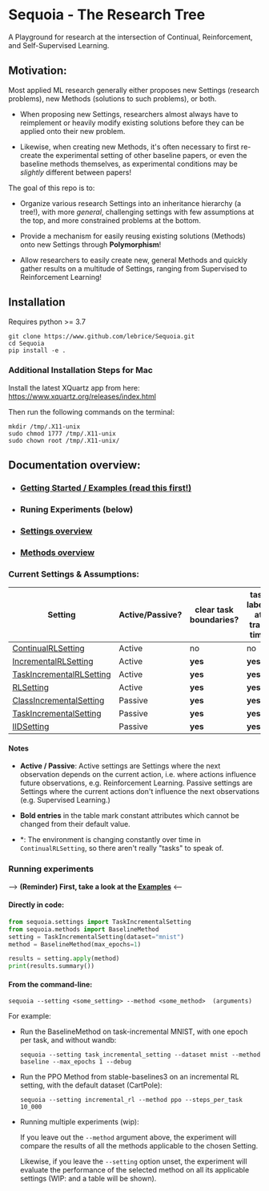 # Sequoia - The Research Tree

A Playground for research at the intersection of Continual, Reinforcement, and Self-Supervised Learning.

## Motivation:
Most applied ML research generally either proposes new Settings (research problems), new Methods (solutions to such problems), or both.

- When proposing new Settings, researchers almost always have to reimplement or heavily modify existing solutions before they can be applied onto their new problem.

- Likewise, when creating new Methods, it's often necessary to first re-create the experimental setting of other baseline papers, or even the baseline methods themselves, as experimental conditions may be *slightly* different between papers!

The goal of this repo is to:

- Organize various research Settings into an inheritance hierarchy (a tree!), with more *general*, challenging settings with few assumptions at the top, and more constrained problems at the bottom.

- Provide a mechanism for easily reusing existing solutions (Methods) onto new Settings through **Polymorphism**!

- Allow researchers to easily create new, general Methods and quickly gather results on a multitude of Settings, ranging from Supervised to Reinforcement Learning!


## Installation
Requires python >= 3.7

```console
git clone https://www.github.com/lebrice/Sequoia.git
cd Sequoia
pip install -e .
```

### Additional Installation Steps for Mac

Install the latest XQuartz app from here: https://www.xquartz.org/releases/index.html

Then run the following commands on the terminal:

```console
mkdir /tmp/.X11-unix 
sudo chmod 1777 /tmp/.X11-unix 
sudo chown root /tmp/.X11-unix/
```

## Documentation overview:
- ### **[Getting Started / Examples (read this first!)](examples/)**
- ### Runing Experiments (below)
- ### [Settings overview](sequoia/settings/)
- ### [Methods overview](sequoia/methods/)


### Current Settings & Assumptions:

| Setting | Active/Passive? | clear task boundaries? | task labels at train time | task labels at test time | # of tasks ? |
| -----   | --------------  | ---------------------- | ------------------------- | ------------------------ | ------------ |
| [ContinualRLSetting](sequoia/settings/active/continual/continual_rl_setting.py) | Active | no | no | no | 1* |
| [IncrementalRLSetting](sequoia/settings/active/continual/incremental/incremental_rl_setting.py) | Active | **yes** | **yes** | no | ≥1 |
| [TaskIncrementalRLSetting](sequoia/settings/active/continual/incremental/task_incremental/task_incremental_rl_setting.py) | Active | **yes** | **yes** | **yes** | ≥1 |
| [RLSetting](sequoia/settings/active/continual/incremental/task_incremental/stationary/iid_rl_setting.py) | Active | **yes** | **yes** | **yes** | **1** |
| [ClassIncrementalSetting](sequoia/settings/passive/cl/class_incremental_setting.py) | Passive | **yes** | **yes** | no | ≥1 |
| [TaskIncrementalSetting](sequoia/settings/passive/cl/task_incremental/task_incremental_setting.py) | Passive | **yes** | **yes** | **yes** | ≥1 |
| [IIDSetting](sequoia/settings/passive/cl/task_incremental/iid/iid_setting.py) | Passive | **yes** | **yes** | **yes** | **1** |

#### Notes

- **Active / Passive**:
	Active settings are Settings where the next observation depends on the current action, i.e. where actions influence future observations, e.g. Reinforcement Learning.
	Passive settings are Settings where the current actions don't influence the next observations (e.g. Supervised Learning.)

- **Bold entries** in the table mark constant attributes which cannot be
   changed from their default value.

- \*: The environment is changing constantly over time in `ContinualRLSetting`, so
    there aren't really "tasks" to speak of.



### Running experiments

--> **(Reminder) First, take a look at the [Examples](/examples)** <--

#### Directly in code:

```python
from sequoia.settings import TaskIncrementalSetting
from sequoia.methods import BaselineMethod
setting = TaskIncrementalSetting(dataset="mnist")
method = BaselineMethod(max_epochs=1)

results = setting.apply(method)
print(results.summary())
```

#### From the command-line:
```console
sequoia --setting <some_setting> --method <some_method>  (arguments)
```
For example:
- Run the BaselineMethod on task-incremental MNIST, with one epoch per task, and without wandb:
	```console
	sequoia --setting task_incremental_setting --dataset mnist --method baseline --max_epochs 1 --debug
	```
- Run the PPO Method from stable-baselines3 on an incremental RL setting, with the default dataset (CartPole): 
	```console
	sequoia --setting incremental_rl --method ppo --steps_per_task 10_000
	```

- Running multiple experiments (wip):

	If you leave out the `--method` argument above, the experiment will compare the results of all the methods applicable to the chosen Setting.

	Likewise, if you leave the `--setting` option unset, the experiment will evaluate the performance of the selected method on all its applicable settings (WIP: and a table will be shown).

